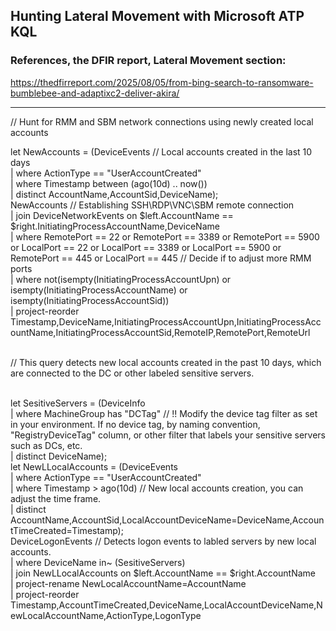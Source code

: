## Hunting Lateral Movement with Microsoft ATP KQL

### References, the DFIR report, Lateral Movement section:<br>
https://thedfirreport.com/2025/08/05/from-bing-search-to-ransomware-bumblebee-and-adaptixc2-deliver-akira/

- - - - - - - - - - - - - - - - - - - - - - - - - - - - - - - - - - - - - - - - - - - - - - - - - - - - - - - 

// Hunt for RMM and SBM network connections using newly created local accounts<br>


let NewAccounts = (DeviceEvents // Local accounts created in the last 10 days<br>
| where ActionType == "UserAccountCreated"<br>
| where Timestamp between (ago(10d) .. now())<br>
| distinct AccountName,AccountSid,DeviceName);<br>
NewAccounts // Establishing SSH\RDP\VNC\SBM remote connection<br>
| join DeviceNetworkEvents on $left.AccountName == $right.InitiatingProcessAccountName,DeviceName<br>
| where RemotePort == 22 or RemotePort == 3389 or RemotePort == 5900 or LocalPort == 22 or LocalPort == 3389 or LocalPort == 5900 or RemotePort == 445 or LocalPort == 445 // Decide if to adjust more RMM ports<br>
| where not(isempty(InitiatingProcessAccountUpn) or isempty(InitiatingProcessAccountName) or isempty(InitiatingProcessAccountSid))<br>
| project-reorder Timestamp,DeviceName,InitiatingProcessAccountUpn,InitiatingProcessAccountName,InitiatingProcessAccountSid,RemoteIP,RemotePort,RemoteUrl<be>

<br>
// This query detects new local accounts created in the past 10 days, which are connected to the DC or other labeled sensitive servers.<br>
<br>

let SesitiveServers = (DeviceInfo<br>
| where MachineGroup has "DCTag" // !! Modify the device tag filter as set in your environment. If no device tag, by naming convention, "RegistryDeviceTag" column, or other filter that labels your sensitive servers such as DCs, etc.<br>
| distinct DeviceName);<br>
let NewLLocalAccounts = (DeviceEvents<br>
| where ActionType == "UserAccountCreated"<br>
| where Timestamp > ago(10d) // New local accounts creation, you can adjust the time frame.<br>
| distinct AccountName,AccountSid,LocalAccountDeviceName=DeviceName,AccountTimeCreated=Timestamp);<br>
DeviceLogonEvents // Detects logon events to labled servers by new local accounts.<br>
| where DeviceName in~ (SesitiveServers)<br>
| join NewLLocalAccounts on $left.AccountName == $right.AccountName<br>
| project-rename NewLocalAccountName=AccountName<br>
| project-reorder Timestamp,AccountTimeCreated,DeviceName,LocalAccountDeviceName,NewLocalAccountName,ActionType,LogonType<br>
